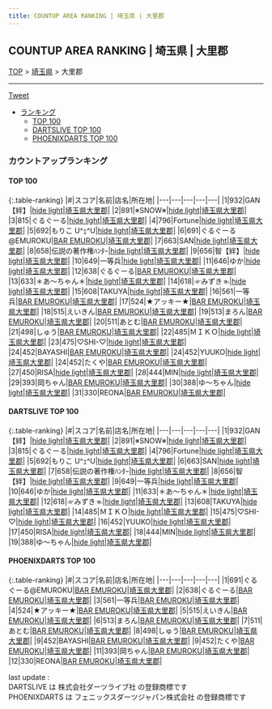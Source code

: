 ```yaml
---
title: COUNTUP AREA RANKING | 埼玉県 | 大里郡
---
```

## COUNTUP AREA RANKING | 埼玉県 | 大里郡

[TOP](/darts/rank/) > [埼玉県](/darts/rank/埼玉県/) > 大里郡

___

<a href="https://twitter.com/share?ref_src=twsrc%5Etfw" data-text="COUNTUP AREA RANKING | 埼玉県大里郡" class="twitter-share-button" data-hashtags="DARTSLIVE,PHOENIXDARTS,darts,ダーツ" data-show-count="false">Tweet</a>

* [ランキング](#カウントアップランキング)
    * [TOP 100](#top-100)
    * [DARTSLIVE TOP 100](#dartslive-top-100)
    * [PHOENIXDARTS TOP 100](#phoenixdarts-top-100)

### カウントアップランキング

#### TOP 100



{:.table-ranking}
|#|スコア|名前|店名|所在地|
|---|---|---|---|---|
|1|932|<span class="rank-name-dl">GAN【絆】</span>|<a href="https://search.dartslive.com/jp/shop/5f56c6a642237fd10d9b047a20a7ba1e">hide light</a>|<a href="/darts/rank/埼玉県/大里郡">埼玉県大里郡</a>|
|2|891|<span class="rank-name-dl">※SNOW※</span>|<a href="https://search.dartslive.com/jp/shop/5f56c6a642237fd10d9b047a20a7ba1e">hide light</a>|<a href="/darts/rank/埼玉県/大里郡">埼玉県大里郡</a>|
|3|815|<span class="rank-name-dl">ぐるぐーる</span>|<a href="https://search.dartslive.com/jp/shop/5f56c6a642237fd10d9b047a20a7ba1e">hide light</a>|<a href="/darts/rank/埼玉県/大里郡">埼玉県大里郡</a>|
|4|796|<span class="rank-name-dl">Fortune</span>|<a href="https://search.dartslive.com/jp/shop/5f56c6a642237fd10d9b047a20a7ba1e">hide light</a>|<a href="/darts/rank/埼玉県/大里郡">埼玉県大里郡</a>|
|5|692|<span class="rank-name-dl">もりこ U^ｪ^U</span>|<a href="https://search.dartslive.com/jp/shop/5f56c6a642237fd10d9b047a20a7ba1e">hide light</a>|<a href="/darts/rank/埼玉県/大里郡">埼玉県大里郡</a>|
|6|691|<span class="rank-name-pd">ぐるぐーる@EMUROKU</span>|<a href="https://vs.phoenixdarts.com/jp/shop/shopDetailInfo/s_85631?s_seq=85631">BAR EMUROKU</a>|<a href="/darts/rank/埼玉県/大里郡">埼玉県大里郡</a>|
|7|663|<span class="rank-name-dl">SAN</span>|<a href="https://search.dartslive.com/jp/shop/5f56c6a642237fd10d9b047a20a7ba1e">hide light</a>|<a href="/darts/rank/埼玉県/大里郡">埼玉県大里郡</a>|
|8|658|<span class="rank-name-dl">伝説の著作権ﾊﾝﾀｰ</span>|<a href="https://search.dartslive.com/jp/shop/5f56c6a642237fd10d9b047a20a7ba1e">hide light</a>|<a href="/darts/rank/埼玉県/大里郡">埼玉県大里郡</a>|
|9|656|<span class="rank-name-dl">智【絆】</span>|<a href="https://search.dartslive.com/jp/shop/5f56c6a642237fd10d9b047a20a7ba1e">hide light</a>|<a href="/darts/rank/埼玉県/大里郡">埼玉県大里郡</a>|
|10|649|<span class="rank-name-dl">一等兵</span>|<a href="https://search.dartslive.com/jp/shop/5f56c6a642237fd10d9b047a20a7ba1e">hide light</a>|<a href="/darts/rank/埼玉県/大里郡">埼玉県大里郡</a>|
|11|646|<span class="rank-name-dl">ゆか</span>|<a href="https://search.dartslive.com/jp/shop/5f56c6a642237fd10d9b047a20a7ba1e">hide light</a>|<a href="/darts/rank/埼玉県/大里郡">埼玉県大里郡</a>|
|12|638|<span class="rank-name-pd">ぐるぐーる</span>|<a href="https://vs.phoenixdarts.com/jp/shop/shopDetailInfo/s_85631?s_seq=85631">BAR EMUROKU</a>|<a href="/darts/rank/埼玉県/大里郡">埼玉県大里郡</a>|
|13|633|<span class="rank-name-dl">＊あ～ちゃん＊</span>|<a href="https://search.dartslive.com/jp/shop/5f56c6a642237fd10d9b047a20a7ba1e">hide light</a>|<a href="/darts/rank/埼玉県/大里郡">埼玉県大里郡</a>|
|14|618|<span class="rank-name-dl">☞みずき☜</span>|<a href="https://search.dartslive.com/jp/shop/5f56c6a642237fd10d9b047a20a7ba1e">hide light</a>|<a href="/darts/rank/埼玉県/大里郡">埼玉県大里郡</a>|
|15|608|<span class="rank-name-dl">TAKUYA</span>|<a href="https://search.dartslive.com/jp/shop/5f56c6a642237fd10d9b047a20a7ba1e">hide light</a>|<a href="/darts/rank/埼玉県/大里郡">埼玉県大里郡</a>|
|16|561|<span class="rank-name-pd">一等兵</span>|<a href="https://vs.phoenixdarts.com/jp/shop/shopDetailInfo/s_85631?s_seq=85631">BAR EMUROKU</a>|<a href="/darts/rank/埼玉県/大里郡">埼玉県大里郡</a>|
|17|524|<span class="rank-name-pd">★アッキー★</span>|<a href="https://vs.phoenixdarts.com/jp/shop/shopDetailInfo/s_85631?s_seq=85631">BAR EMUROKU</a>|<a href="/darts/rank/埼玉県/大里郡">埼玉県大里郡</a>|
|18|515|<span class="rank-name-pd">えいきん</span>|<a href="https://vs.phoenixdarts.com/jp/shop/shopDetailInfo/s_85631?s_seq=85631">BAR EMUROKU</a>|<a href="/darts/rank/埼玉県/大里郡">埼玉県大里郡</a>|
|19|513|<span class="rank-name-pd">まろん</span>|<a href="https://vs.phoenixdarts.com/jp/shop/shopDetailInfo/s_85631?s_seq=85631">BAR EMUROKU</a>|<a href="/darts/rank/埼玉県/大里郡">埼玉県大里郡</a>|
|20|511|<span class="rank-name-pd">あとむ</span>|<a href="https://vs.phoenixdarts.com/jp/shop/shopDetailInfo/s_85631?s_seq=85631">BAR EMUROKU</a>|<a href="/darts/rank/埼玉県/大里郡">埼玉県大里郡</a>|
|21|498|<span class="rank-name-pd">しゅう</span>|<a href="https://vs.phoenixdarts.com/jp/shop/shopDetailInfo/s_85631?s_seq=85631">BAR EMUROKU</a>|<a href="/darts/rank/埼玉県/大里郡">埼玉県大里郡</a>|
|22|485|<span class="rank-name-dl">ＭＩＫＯ</span>|<a href="https://search.dartslive.com/jp/shop/5f56c6a642237fd10d9b047a20a7ba1e">hide light</a>|<a href="/darts/rank/埼玉県/大里郡">埼玉県大里郡</a>|
|23|475|<span class="rank-name-dl">♡SHI-♡</span>|<a href="https://search.dartslive.com/jp/shop/5f56c6a642237fd10d9b047a20a7ba1e">hide light</a>|<a href="/darts/rank/埼玉県/大里郡">埼玉県大里郡</a>|
|24|452|<span class="rank-name-pd">BAYASHI</span>|<a href="https://vs.phoenixdarts.com/jp/shop/shopDetailInfo/s_85631?s_seq=85631">BAR EMUROKU</a>|<a href="/darts/rank/埼玉県/大里郡">埼玉県大里郡</a>|
|24|452|<span class="rank-name-dl">YUUKO</span>|<a href="https://search.dartslive.com/jp/shop/5f56c6a642237fd10d9b047a20a7ba1e">hide light</a>|<a href="/darts/rank/埼玉県/大里郡">埼玉県大里郡</a>|
|24|452|<span class="rank-name-pd">たくや</span>|<a href="https://vs.phoenixdarts.com/jp/shop/shopDetailInfo/s_85631?s_seq=85631">BAR EMUROKU</a>|<a href="/darts/rank/埼玉県/大里郡">埼玉県大里郡</a>|
|27|450|<span class="rank-name-dl">RISA</span>|<a href="https://search.dartslive.com/jp/shop/5f56c6a642237fd10d9b047a20a7ba1e">hide light</a>|<a href="/darts/rank/埼玉県/大里郡">埼玉県大里郡</a>|
|28|444|<span class="rank-name-dl">MIN</span>|<a href="https://search.dartslive.com/jp/shop/5f56c6a642237fd10d9b047a20a7ba1e">hide light</a>|<a href="/darts/rank/埼玉県/大里郡">埼玉県大里郡</a>|
|29|393|<span class="rank-name-pd">岡ちゃん</span>|<a href="https://vs.phoenixdarts.com/jp/shop/shopDetailInfo/s_85631?s_seq=85631">BAR EMUROKU</a>|<a href="/darts/rank/埼玉県/大里郡">埼玉県大里郡</a>|
|30|388|<span class="rank-name-dl">ゆ～ちゃん</span>|<a href="https://search.dartslive.com/jp/shop/5f56c6a642237fd10d9b047a20a7ba1e">hide light</a>|<a href="/darts/rank/埼玉県/大里郡">埼玉県大里郡</a>|
|31|330|<span class="rank-name-pd">REONA</span>|<a href="https://vs.phoenixdarts.com/jp/shop/shopDetailInfo/s_85631?s_seq=85631">BAR EMUROKU</a>|<a href="/darts/rank/埼玉県/大里郡">埼玉県大里郡</a>|


#### DARTSLIVE TOP 100



{:.table-ranking}
|#|スコア|名前|店名|所在地|
|---|---|---|---|---|
|1|932|<span class="rank-name-dl">GAN【絆】</span>|<a href="https://search.dartslive.com/jp/shop/5f56c6a642237fd10d9b047a20a7ba1e">hide light</a>|<a href="/darts/rank/埼玉県/大里郡">埼玉県大里郡</a>|
|2|891|<span class="rank-name-dl">※SNOW※</span>|<a href="https://search.dartslive.com/jp/shop/5f56c6a642237fd10d9b047a20a7ba1e">hide light</a>|<a href="/darts/rank/埼玉県/大里郡">埼玉県大里郡</a>|
|3|815|<span class="rank-name-dl">ぐるぐーる</span>|<a href="https://search.dartslive.com/jp/shop/5f56c6a642237fd10d9b047a20a7ba1e">hide light</a>|<a href="/darts/rank/埼玉県/大里郡">埼玉県大里郡</a>|
|4|796|<span class="rank-name-dl">Fortune</span>|<a href="https://search.dartslive.com/jp/shop/5f56c6a642237fd10d9b047a20a7ba1e">hide light</a>|<a href="/darts/rank/埼玉県/大里郡">埼玉県大里郡</a>|
|5|692|<span class="rank-name-dl">もりこ U^ｪ^U</span>|<a href="https://search.dartslive.com/jp/shop/5f56c6a642237fd10d9b047a20a7ba1e">hide light</a>|<a href="/darts/rank/埼玉県/大里郡">埼玉県大里郡</a>|
|6|663|<span class="rank-name-dl">SAN</span>|<a href="https://search.dartslive.com/jp/shop/5f56c6a642237fd10d9b047a20a7ba1e">hide light</a>|<a href="/darts/rank/埼玉県/大里郡">埼玉県大里郡</a>|
|7|658|<span class="rank-name-dl">伝説の著作権ﾊﾝﾀｰ</span>|<a href="https://search.dartslive.com/jp/shop/5f56c6a642237fd10d9b047a20a7ba1e">hide light</a>|<a href="/darts/rank/埼玉県/大里郡">埼玉県大里郡</a>|
|8|656|<span class="rank-name-dl">智【絆】</span>|<a href="https://search.dartslive.com/jp/shop/5f56c6a642237fd10d9b047a20a7ba1e">hide light</a>|<a href="/darts/rank/埼玉県/大里郡">埼玉県大里郡</a>|
|9|649|<span class="rank-name-dl">一等兵</span>|<a href="https://search.dartslive.com/jp/shop/5f56c6a642237fd10d9b047a20a7ba1e">hide light</a>|<a href="/darts/rank/埼玉県/大里郡">埼玉県大里郡</a>|
|10|646|<span class="rank-name-dl">ゆか</span>|<a href="https://search.dartslive.com/jp/shop/5f56c6a642237fd10d9b047a20a7ba1e">hide light</a>|<a href="/darts/rank/埼玉県/大里郡">埼玉県大里郡</a>|
|11|633|<span class="rank-name-dl">＊あ～ちゃん＊</span>|<a href="https://search.dartslive.com/jp/shop/5f56c6a642237fd10d9b047a20a7ba1e">hide light</a>|<a href="/darts/rank/埼玉県/大里郡">埼玉県大里郡</a>|
|12|618|<span class="rank-name-dl">☞みずき☜</span>|<a href="https://search.dartslive.com/jp/shop/5f56c6a642237fd10d9b047a20a7ba1e">hide light</a>|<a href="/darts/rank/埼玉県/大里郡">埼玉県大里郡</a>|
|13|608|<span class="rank-name-dl">TAKUYA</span>|<a href="https://search.dartslive.com/jp/shop/5f56c6a642237fd10d9b047a20a7ba1e">hide light</a>|<a href="/darts/rank/埼玉県/大里郡">埼玉県大里郡</a>|
|14|485|<span class="rank-name-dl">ＭＩＫＯ</span>|<a href="https://search.dartslive.com/jp/shop/5f56c6a642237fd10d9b047a20a7ba1e">hide light</a>|<a href="/darts/rank/埼玉県/大里郡">埼玉県大里郡</a>|
|15|475|<span class="rank-name-dl">♡SHI-♡</span>|<a href="https://search.dartslive.com/jp/shop/5f56c6a642237fd10d9b047a20a7ba1e">hide light</a>|<a href="/darts/rank/埼玉県/大里郡">埼玉県大里郡</a>|
|16|452|<span class="rank-name-dl">YUUKO</span>|<a href="https://search.dartslive.com/jp/shop/5f56c6a642237fd10d9b047a20a7ba1e">hide light</a>|<a href="/darts/rank/埼玉県/大里郡">埼玉県大里郡</a>|
|17|450|<span class="rank-name-dl">RISA</span>|<a href="https://search.dartslive.com/jp/shop/5f56c6a642237fd10d9b047a20a7ba1e">hide light</a>|<a href="/darts/rank/埼玉県/大里郡">埼玉県大里郡</a>|
|18|444|<span class="rank-name-dl">MIN</span>|<a href="https://search.dartslive.com/jp/shop/5f56c6a642237fd10d9b047a20a7ba1e">hide light</a>|<a href="/darts/rank/埼玉県/大里郡">埼玉県大里郡</a>|
|19|388|<span class="rank-name-dl">ゆ～ちゃん</span>|<a href="https://search.dartslive.com/jp/shop/5f56c6a642237fd10d9b047a20a7ba1e">hide light</a>|<a href="/darts/rank/埼玉県/大里郡">埼玉県大里郡</a>|


#### PHOENIXDARTS TOP 100



{:.table-ranking}
|#|スコア|名前|店名|所在地|
|---|---|---|---|---|
|1|691|<span class="rank-name-pd">ぐるぐーる@EMUROKU</span>|<a href="https://vs.phoenixdarts.com/jp/shop/shopDetailInfo/s_85631?s_seq=85631">BAR EMUROKU</a>|<a href="/darts/rank/埼玉県/大里郡">埼玉県大里郡</a>|
|2|638|<span class="rank-name-pd">ぐるぐーる</span>|<a href="https://vs.phoenixdarts.com/jp/shop/shopDetailInfo/s_85631?s_seq=85631">BAR EMUROKU</a>|<a href="/darts/rank/埼玉県/大里郡">埼玉県大里郡</a>|
|3|561|<span class="rank-name-pd">一等兵</span>|<a href="https://vs.phoenixdarts.com/jp/shop/shopDetailInfo/s_85631?s_seq=85631">BAR EMUROKU</a>|<a href="/darts/rank/埼玉県/大里郡">埼玉県大里郡</a>|
|4|524|<span class="rank-name-pd">★アッキー★</span>|<a href="https://vs.phoenixdarts.com/jp/shop/shopDetailInfo/s_85631?s_seq=85631">BAR EMUROKU</a>|<a href="/darts/rank/埼玉県/大里郡">埼玉県大里郡</a>|
|5|515|<span class="rank-name-pd">えいきん</span>|<a href="https://vs.phoenixdarts.com/jp/shop/shopDetailInfo/s_85631?s_seq=85631">BAR EMUROKU</a>|<a href="/darts/rank/埼玉県/大里郡">埼玉県大里郡</a>|
|6|513|<span class="rank-name-pd">まろん</span>|<a href="https://vs.phoenixdarts.com/jp/shop/shopDetailInfo/s_85631?s_seq=85631">BAR EMUROKU</a>|<a href="/darts/rank/埼玉県/大里郡">埼玉県大里郡</a>|
|7|511|<span class="rank-name-pd">あとむ</span>|<a href="https://vs.phoenixdarts.com/jp/shop/shopDetailInfo/s_85631?s_seq=85631">BAR EMUROKU</a>|<a href="/darts/rank/埼玉県/大里郡">埼玉県大里郡</a>|
|8|498|<span class="rank-name-pd">しゅう</span>|<a href="https://vs.phoenixdarts.com/jp/shop/shopDetailInfo/s_85631?s_seq=85631">BAR EMUROKU</a>|<a href="/darts/rank/埼玉県/大里郡">埼玉県大里郡</a>|
|9|452|<span class="rank-name-pd">BAYASHI</span>|<a href="https://vs.phoenixdarts.com/jp/shop/shopDetailInfo/s_85631?s_seq=85631">BAR EMUROKU</a>|<a href="/darts/rank/埼玉県/大里郡">埼玉県大里郡</a>|
|9|452|<span class="rank-name-pd">たくや</span>|<a href="https://vs.phoenixdarts.com/jp/shop/shopDetailInfo/s_85631?s_seq=85631">BAR EMUROKU</a>|<a href="/darts/rank/埼玉県/大里郡">埼玉県大里郡</a>|
|11|393|<span class="rank-name-pd">岡ちゃん</span>|<a href="https://vs.phoenixdarts.com/jp/shop/shopDetailInfo/s_85631?s_seq=85631">BAR EMUROKU</a>|<a href="/darts/rank/埼玉県/大里郡">埼玉県大里郡</a>|
|12|330|<span class="rank-name-pd">REONA</span>|<a href="https://vs.phoenixdarts.com/jp/shop/shopDetailInfo/s_85631?s_seq=85631">BAR EMUROKU</a>|<a href="/darts/rank/埼玉県/大里郡">埼玉県大里郡</a>|


<div class="footer border-top border-gray-light mt-5 pt-3 text-right text-gray">
    last update : <span style="font-weight: italic" id="foot_last_modified"></span><br />
    DARTSLIVE は 株式会社ダーツライブ社 の登録商標です<br />
    PHOENIXDARTS は フェニックスダーツジャパン株式会社 の登録商標です<br />
</div>

<script src="https://cdnjs.cloudflare.com/ajax/libs/jquery.tablesorter/2.31.3/js/jquery.tablesorter.min.js" integrity="sha512-qzgd5cYSZcosqpzpn7zF2ZId8f/8CHmFKZ8j7mU4OUXTNRd5g+ZHBPsgKEwoqxCtdQvExE5LprwwPAgoicguNg==" crossorigin="anonymous" referrerpolicy="no-referrer"></script>
<link rel="stylesheet" href="https://cdnjs.cloudflare.com/ajax/libs/jquery.tablesorter/2.31.3/css/theme.default.min.css" integrity="sha512-wghhOJkjQX0Lh3NSWvNKeZ0ZpNn+SPVXX1Qyc9OCaogADktxrBiBdKGDoqVUOyhStvMBmJQ8ZdMHiR3wuEq8+w==" crossorigin="anonymous" referrerpolicy="no-referrer" />
<script>
$(function() {
    $(".table-ranking").tablesorter({sortList:[[0, 0]]});
    $("#foot_last_modified").text(formatDate(new Date(document.lastModified), 'yyyy-MM-dd HH:mm:ss'));
});
</script>

<script async src="https://platform.twitter.com/widgets.js" charset="utf-8"></script>